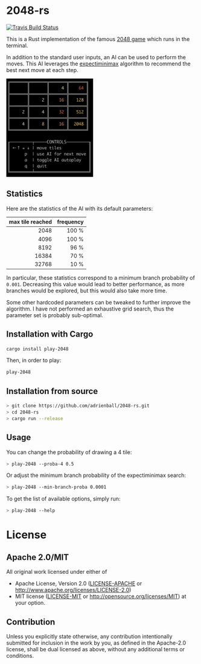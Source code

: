 # 2048-rs
[![Travis Build Status](https://travis-ci.org/adrienball/2048-rs.svg?branch=master)](https://travis-ci.org/adrienball/2048-rs)

This is a Rust implementation of the famous [2048 game](https://en.wikipedia.org/wiki/2048_\(video_game\)) 
which runs in the terminal.

In addition to the standard user inputs, an AI can be used to perform the moves. This AI 
leverages the [expectiminimax](https://en.wikipedia.org/wiki/Expectiminimax) algorithm to 
recommend the best next move at each step.

<p align="left">
    <img src="./.img/screenshot.png?raw=true" alt="Game screenshot" width="230">
</p>

## Statistics

Here are the statistics of the AI with its default parameters:

| max tile reached | frequency |
|-----------------:|----------:|
|             2048 |     100 % |
|             4096 |     100 % |
|             8192 |      96 % |
|            16384 |      70 % |
|            32768 |      10 % |

In particular, these statistics correspond to a minimum branch probability of `0.001`. 
Decreasing this value would lead to better performance, as more branches would be explored, but this would also take more time.

Some other hardcoded parameters can be tweaked to further improve the algorithm. 
I have not performed an exhaustive grid search, thus the parameter set is probably sub-optimal.

## Installation with Cargo

```bash
cargo install play-2048
```

Then, in order to play:

```bash
play-2048
```

## Installation from source

```bash
> git clone https://github.com/adrienball/2048-rs.git
> cd 2048-rs
> cargo run --release
```

## Usage

You can change the probability of drawing a 4 tile:

```bash
> play-2048 --proba-4 0.5
```

Or adjust the minimum branch probability of the expectiminimax search:

```bash
> play-2048 --min-branch-proba 0.0001
```

To get the list of available options, simply run:

```bash
> play-2048 --help
```

# License

## Apache 2.0/MIT

All original work licensed under either of
 * Apache License, Version 2.0 ([LICENSE-APACHE](LICENSE-APACHE) or http://www.apache.org/licenses/LICENSE-2.0)
 * MIT license ([LICENSE-MIT](LICENSE-MIT) or http://opensource.org/licenses/MIT)
at your option.

## Contribution

Unless you explicitly state otherwise, any contribution intentionally submitted
for inclusion in the work by you, as defined in the Apache-2.0 license, shall
be dual licensed as above, without any additional terms or conditions.
